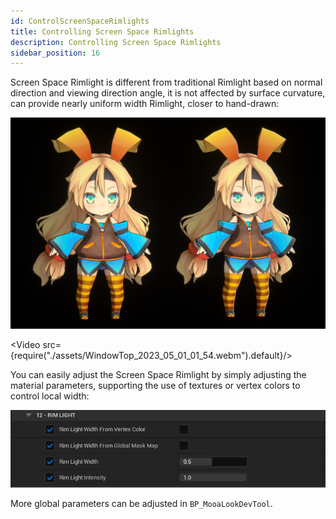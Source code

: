 ```yaml
---
id: ControlScreenSpaceRimlights
title: Controlling Screen Space Rimlights
description: Controlling Screen Space Rimlights
sidebar_position: 16
---
```


Screen Space Rimlight is different from traditional Rimlight based on normal direction and viewing direction angle, it is not affected by surface curvature, can provide nearly uniform width Rimlight, closer to hand-drawn:

![image-20230501015550005](./assets/image-20230501015550005.png)

<Video src={require("./assets/WindowTop_2023_05_01_01_54.webm").default}/>

You can easily adjust the Screen Space Rimlight by simply adjusting the material parameters, supporting the use of textures or vertex colors to control local width:

![image-20240810135943329](./assets/image-20240810135943329.png)


More global parameters can be adjusted in `BP_MooaLookDevTool`.
